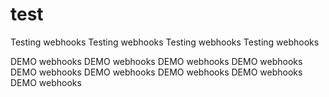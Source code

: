 # test
Testing webhooks
Testing webhooks
Testing webhooks
Testing webhooks


DEMO webhooks
DEMO webhooks
DEMO webhooks
DEMO webhooks
DEMO webhooks
DEMO webhooks
DEMO webhooks
DEMO webhooks
DEMO webhooks
